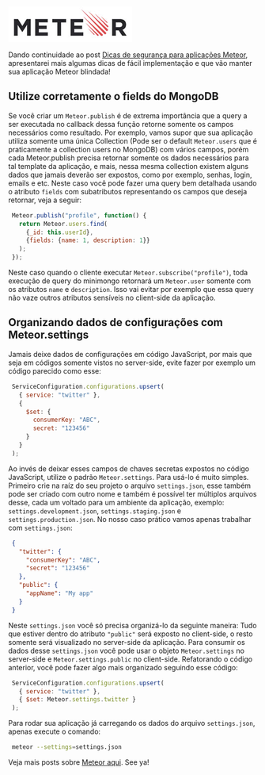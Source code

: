 ![Meteor](/images/meteor-logo.jpg "Meteor")

Dando continuidade ao post [Dicas de segurança para aplicações Meteor](/dicas-de-seguranca-para-aplicacoes-meteor "Dicas de segurança para aplicações Meteor"), apresentarei mais algumas dicas de fácil implementação e que vão manter sua aplicação Meteor blindada!

## Utilize corretamente o fields do MongoDB

Se você criar um `Meteor.publish` é de extrema importância que a query a ser executada no callback dessa função retorne somente os campos necessários como resultado. Por exemplo, vamos supor que sua aplicação utiliza somente uma única Collection (Pode ser o default `Meteor.users` que é praticamente a collection users no MongoDB) com vários campos, porém cada Meteor.publish precisa retornar somente os dados necessários para tal template da aplicação, e mais, nessa mesma collection existem alguns dados que jamais deverão ser expostos, como por exemplo, senhas, login, emails e etc. Neste caso você pode fazer uma query bem detalhada usando o atributo `fields` com subatributos representando os campos que deseja retornar, veja a seguir:

``` javascript
 Meteor.publish("profile", function() {
   return Meteor.users.find(
     {_id: this.userId},
     {fields: {name: 1, description: 1}}
   );
 });
```

Neste caso quando o cliente executar `Meteor.subscribe("profile")`, toda execução de query do minimongo retornará um `Meteor.user` somente com os atributos `name` e `description`. Isso vai evitar por exemplo que essa query não vaze outros atributos sensíveis no client-side da aplicação.

## Organizando dados de configurações com Meteor.settings

Jamais deixe dados de configurações em código JavaScript, por mais que seja em códigos somente vistos no server-side, evite fazer por exemplo um código parecido como esse:

``` javascript
 ServiceConfiguration.configurations.upsert(
   { service: "twitter" },
   {
     $set: {
       consumerKey: "ABC",
       secret: "123456"
     }
   }
 );
```

Ao invés de deixar esses campos de chaves secretas expostos no código JavaScript, utilize o padrão `Meteor.settings`. Para usá-lo é muito simples. Primeiro crie na raíz do seu projeto o arquivo `settings.json`, esse também pode ser criado com outro nome e também é possível ter múltiplos arquivos desse, cada um voltado para um ambiente da aplicação, exemplo: `settings.development.json`, `settings.staging.json` e `settings.production.json`. No nosso caso prático vamos apenas trabalhar com `settings.json`:

``` json
 {
   "twitter": {
     "consumerKey": "ABC",
     "secret": "123456"
   },
   "public": {
     "appName": "My app"
   }
 }
```

Neste `settings.json` você só precisa organizá-lo da seguinte maneira: Tudo que estiver dentro do atributo `"public"` será exposto no client-side, o resto somente será visualizado no server-side da aplicação. Para consumir os dados desse `settings.json` você pode usar o objeto `Meteor.settings` no server-side e `Meteor.settings.public` no client-side. Refatorando o código anterior, você pode fazer algo mais organizado seguindo esse código:

``` javascript
 ServiceConfiguration.configurations.upsert(
   { service: "twitter" },
   { $set: Meteor.settings.twitter }
 );
```

Para rodar sua aplicação já carregando os dados do arquivo `settings.json`, apenas execute o comando:

``` bash
 meteor --settings=settings.json
```

Veja mais posts sobre [Meteor aqui](/meteor). See ya!
